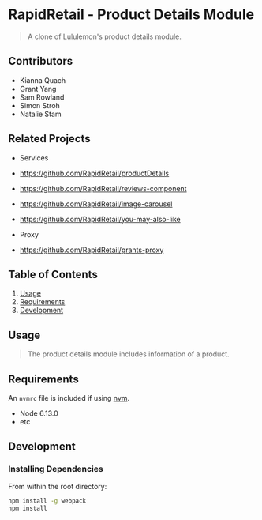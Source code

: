 # RapidRetail - Product Details Module

> A clone of Lululemon's product details module. 

## Contributors
  - Kianna Quach
  - Grant Yang
  - Sam Rowland
  - Simon Stroh
  - Natalie Stam

## Related Projects

  - Services
  - https://github.com/RapidRetail/productDetails
  - https://github.com/RapidRetail/reviews-component
  - https://github.com/RapidRetail/image-carousel
  - https://github.com/RapidRetail/you-may-also-like

  - Proxy
  - https://github.com/RapidRetail/grants-proxy

## Table of Contents

1. [Usage](#Usage)
1. [Requirements](#requirements)
1. [Development](#development)

## Usage

> The product details module includes information of a product.

## Requirements

An `nvmrc` file is included if using [nvm](https://github.com/creationix/nvm).

- Node 6.13.0
- etc

## Development

### Installing Dependencies

From within the root directory:

```sh
npm install -g webpack
npm install
```
